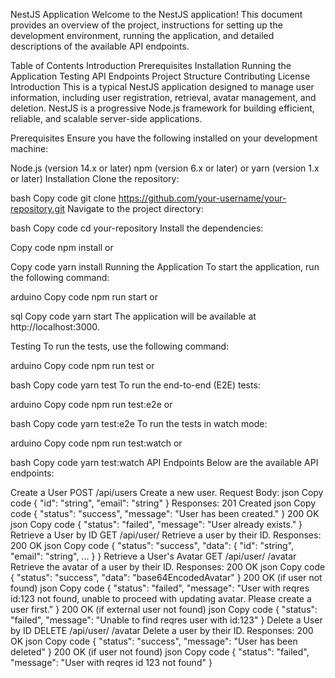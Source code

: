 NestJS Application
Welcome to the NestJS application! This document provides an overview of the project, instructions for setting up the development environment, running the application, and detailed descriptions of the available API endpoints.

Table of Contents
Introduction
Prerequisites
Installation
Running the Application
Testing
API Endpoints
Project Structure
Contributing
License
Introduction
This is a typical NestJS application designed to manage user information, including user registration, retrieval, avatar management, and deletion. NestJS is a progressive Node.js framework for building efficient, reliable, and scalable server-side applications.

Prerequisites
Ensure you have the following installed on your development machine:

Node.js (version 14.x or later)
npm (version 6.x or later) or yarn (version 1.x or later)
Installation
Clone the repository:

bash
Copy code
git clone https://github.com/your-username/your-repository.git
Navigate to the project directory:

bash
Copy code
cd your-repository
Install the dependencies:

Copy code
npm install
or

Copy code
yarn install
Running the Application
To start the application, run the following command:

arduino
Copy code
npm run start
or

sql
Copy code
yarn start
The application will be available at http://localhost:3000.

Testing
To run the tests, use the following command:

arduino
Copy code
npm run test
or

bash
Copy code
yarn test
To run the end-to-end (E2E) tests:

arduino
Copy code
npm run test:e2e
or

bash
Copy code
yarn test:e2e
To run the tests in watch mode:

arduino
Copy code
npm run test:watch
or

bash
Copy code
yarn test:watch
API Endpoints
Below are the available API endpoints:

Create a User
POST /api/users
Create a new user.
Request Body:
json
Copy code
{
  "id": "string",
  "email": "string"
}
Responses:
201 Created
json
Copy code
{
  "status": "success",
  "message": "User has been created."
}
200 OK
json
Copy code
{
  "status": "failed",
  "message": "User already exists."
}
Retrieve a User by ID
GET /api/user/
Retrieve a user by their ID.
Responses:
200 OK
json
Copy code
{
  "status": "success",
  "data": {
    "id": "string",
    "email": "string",
    ...
  }
}
Retrieve a User's Avatar
GET /api/user/
/avatar
Retrieve the avatar of a user by their ID.
Responses:
200 OK
json
Copy code
{
  "status": "success",
  "data": "base64EncodedAvatar"
}
200 OK (if user not found)
json
Copy code
{
  "status": "failed",
  "message": "User with reqres id:123 not found, unable to proceed with updating avatar. Please create a user first."
}
200 OK (if external user not found)
json
Copy code
{
  "status": "failed",
  "message": "Unable to find reqres user with id:123"
}
Delete a User by ID
DELETE /api/user/
/avatar
Delete a user by their ID.
Responses:
200 OK
json
Copy code
{
  "status": "success",
  "message": "User has been deleted"
}
200 OK (if user not found)
json
Copy code
{
  "status": "failed",
  "message": "User with reqres id 123 not found"
}

